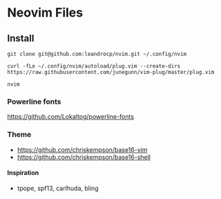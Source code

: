 # Neovim Files

## Install
```
git clone git@github.com:leandrocp/nvim.git ~/.config/nvim

curl -fLo ~/.config/nvim/autoload/plug.vim --create-dirs https://raw.githubusercontent.com/junegunn/vim-plug/master/plug.vim

nvim
```

### Powerline fonts
https://github.com/Lokaltog/powerline-fonts

### Theme
- https://github.com/chriskempson/base16-vim
- https://github.com/chriskempson/base16-shell

#### Inspiration

* tpope, spf13, carlhuda, bling
